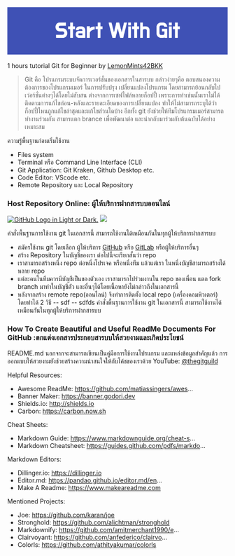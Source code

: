 <img src="img/Start_With_Git.png"/>

1 hours tutorial Git for Beginner 
by [LemonMints42BKK][lemonGit]

>Git คือ โปรแกรมระบบจัดการเวอร์ชั่นของเอกสารในสารบบ กล่าวง่ายๆคือ ตอบสนองความต้องการของโปรแกรมเมอร์ ในการปรับปรุง เปลี่ยนแปลงโปรแกรม
>โดยสามารถย้อนกลับไปเว่อร์ชั่นต่างๆได้โดยไม่สับสน ต่างจากการเซฟไฟล์หลายก็อปปี้ เพราะการทำเช่นนั้นเราไม่ได้ติดตามการแก้ไขก่อน-หลังและรายละเอียดของการเปลี่ยนแปลง
>ทำให้ไม่สามารถระบุได้ว่าก็อปปี้ไหนถูกแก้ไขล่าสุดและแก้ไขส่วนใดบ้าง  อีกทั้ง git ยังช่วยให้ทีมโปรแกรมเมอร์สามารถทำงานร่วมกัน สามารแตก brance เพื่อพัฒนาต่อ และนำกลับมาร่วมกับต้นฉบับได้อย่างเหมาะสม

ความรู้พื้นฐานก่อนเริ่มใช้งาน
- Files system
- Terminal หรือ Command Line Interface (CLI)
- Git Application: Git Kraken, Github Desktop etc.
- Code Editor: VScode etc.
- Remote Repository และ Local Repository
  
### Host Repository Online: ผู้ให้บริการฝากสารบบออนไลน์

<a href="https://github.com"><img alt="GitHub Logo in Light or Dark." src="https://github.githubassets.com/assets/GitHub-Mark-ea2971cee799.png" width="50vw" hight="50vh"></a>
 <a href="https://gitlab.com"><img src="https://user-images.githubusercontent.com/40824677/205691219-5698063c-44bf-453a-b4df-365654641979.png"/></a>

คำสั่งพื้นฐานการใช้งาน git ในเอกสารนี้ สามารถใช้งานได้เหมือนกันในทุกผู้ให้บริการฝากสารบบ
- สมัครใช้งาน git โดยเลือก ผู้ให้บริการ [GitHub][github] หรือ [GitLab][gitlab] หรือผู้ให้บริการอื่นๆ
- สร้าง Repository ในบัญชีของเรา ต่อไปนี้จะเรียกสั้นว่า repo
- เราสามารถสร้างหนึ่ง repo ต่อหนึ่งโปรเจค หรือหนึ่งทีม แล้วแต่เรา ในหนึ่งบัญชีสามารถสร้างได้หลาย repo
- แต่ละคนในทีมควรมีบัญชีเป็นของตัวเอง เราสามารถไปร่วมงานใน repo ของเพื่อน แตก fork branch มาทำในบัญชีตัว และอื่นๆได้โดยเนื้อหายังไม่กล่าวถึงในเอกสารนี้
- หลังจากสร้าง remote repo(ออนไลน์) จึงทำการติดตั้ง local repo (เครื่องคอมพิวเตอร์) โดยทำได้ 2 วิธี
-- sdf
-- sdfds
คำสั่งพื้นฐานการใช้งาน git ในเอกสารนี้ สามารถใช้งานได้เหมือนกันในทุกผู้ให้บริการฝากสารบบ
 
 

### How To Create Beautiful and Useful ReadMe Documents For GitHub :ตกแต่งเอกสารประกอบสารบบให้สวยงามและเกิดประโยชน์
README.md นอกจากจะสามารถเขียนเป็นคู่มือการใช้งานโปรแกรม และแหล่งข้อมูลสำคัญแล้ว การออกแบบให้สวยงามยังช่วยสร้างความน่าสนใจให้กับโค้ชของเราด้วย
YouTube:  <a href="https://www.youtube.com/watch?v=a8CwpGARAsQ">@thegitguild</a>

Helpful Resources:
- Awesome ReadMe: https://github.com/matiassingers/awes...
- Banner Maker: https://banner.godori.dev
- Shields.io: http://shields.io
- Carbon: https://carbon.now.sh

Cheat Sheets:
- Markdown Guide: https://www.markdownguide.org/cheat-s...
- Markdown Cheatsheet: https://guides.github.com/pdfs/markdo...

Markdown Editors:
- Dillinger.io: https://dillinger.io
- Editor.md: https://pandao.github.io/editor.md/en...
- Make A Readme: https://www.makeareadme.com

Mentioned Projects:
- Joe: https://github.com/karan/joe
- Stronghold: https://github.com/alichtman/stronghold
- Markdownify: https://github.com/amitmerchant1990/e...
- Clairvoyant: https://github.com/anfederico/clairvo...
- Colorls: https://github.com/athityakumar/colorls

[//]: # (ส่วนการระบุค่าตัวแปร ซึ่งไม่แสดงในเอกสาร)
[lemonGit]: <https://github.com/LemonMints42BKK>
[github]: <https://github.com>
[gitlab]: <https://gitlab.com>
